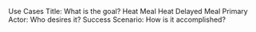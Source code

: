 
Use Cases
Title: What is the goal?
  Heat Meal
  Heat Delayed Meal
Primary Actor: Who desires it?
Success Scenario: How is it accomplished?
<!--stackedit_data:
eyJoaXN0b3J5IjpbLTEyMDE3ODM3NDRdfQ==
-->